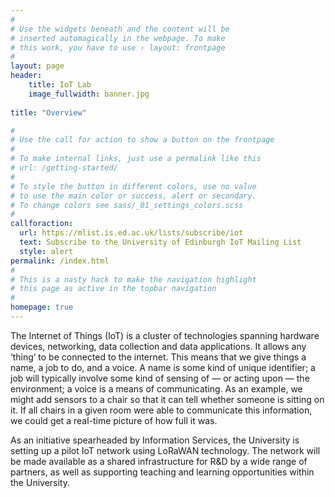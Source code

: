 ```yaml
---
#
# Use the widgets beneath and the content will be
# inserted automagically in the webpage. To make
# this work, you have to use › layout: frontpage
#
layout: page
header:
    title: IoT Lab
    image_fullwidth: banner.jpg
   
title: "Overview"

#
# Use the call for action to show a button on the frontpage
#
# To make internal links, just use a permalink like this
# url: /getting-started/
#
# To style the button in different colors, use no value
# to use the main color or success, alert or secondary.
# To change colors see sass/_01_settings_colors.scss
#
callforaction:
  url: https://mlist.is.ed.ac.uk/lists/subscribe/iot
  text: Subscribe to the University of Edinburgh IoT Mailing List
  style: alert
permalink: /index.html
#
# This is a nasty hack to make the navigation highlight
# this page as active in the topbar navigation
#
homepage: true
---
```


The Internet of Things (IoT) is a cluster of technologies spanning hardware devices, networking, data collection and data applications. It allows any ‘thing’ to be connected to the internet. This means that we give things a name, a job to do, and a voice. A name is some kind of unique identifier; a job will typically involve some kind of sensing of &mdash; or acting upon &mdash; the environment; a voice is a means of communicating. As an example, we might add sensors to a chair so that it can tell whether someone is sitting on it. If all chairs in a given room were able to communicate this information, we could get a real-time picture of how full it was.

As an initiative spearheaded by Information Services, the University is setting up a pilot IoT network using LoRaWAN technology. The network will be made available as a shared infrastructure for R&amp;D by a wide range of partners, as well as supporting teaching and learning opportunities within the University.
